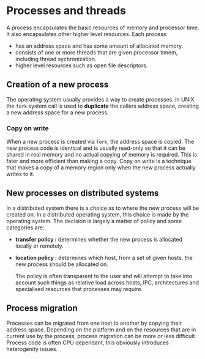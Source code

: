 # Processes and threads

A process encapsulates the basic resources of memory and processor time. It also encapsulates other higher level resources. Each process:

* has an address space and has some amount of allocated memory.
* consists of one or more threads that are given processor timem, including thread sychronization.
* higher level resources such as open file descriptors.

## Creation of a new process

The operating system usually provides a way to create processes. in UNIX the `fork` system call is used to **duplicate** the callers address space, creating a new address space for a new process.

### Copy on write

When a new process is created via `fork`, the address space is copied. The new process code is identical and is usually read-only so that it can be shared in real memory and no actual copying of memory is required. This is fater and more efficient than making a copy. Copy on write is a technique that makes a copy of a memory region only when the new process actually writes to it.

## New processes on distributed systems

In a distributed system there is a choice as to where the new process will be created on. In a distributed operating system, this choice is made by the operating system. The decision is largely a matter of policy and some categories are:

* **transfer policy :** determines whether the new process is allocated locally or remotely. 
* **location policy :** determines which host, from a set of given hosts, the new process should be allocated on.

  The policy is often transparent to the user and will attempt to take into account such things as relative load across hosts, IPC, architectures and specialised resources that processes may require.

## Process migration

Processes can be migrated from one host to another by copying their address space. Depending on the platform and on the resources that are in current use by the process, process migration can be more or less difficult. Process code is often CPU dependant, this obviously introduces heterogenity issues.

